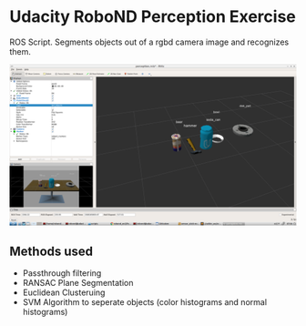 # Udacity RoboND Perception Exercise

ROS Script. Segments objects out of a rgbd camera image and recognizes them. 

[screenshot]: ./screenshot.png
![screenshot]
## Methods used

+ Passthrough filtering
+ RANSAC Plane Segmentation
+ Euclidean Clusteruing
+ SVM Algorithm to seperate objects (color histograms and normal histograms)